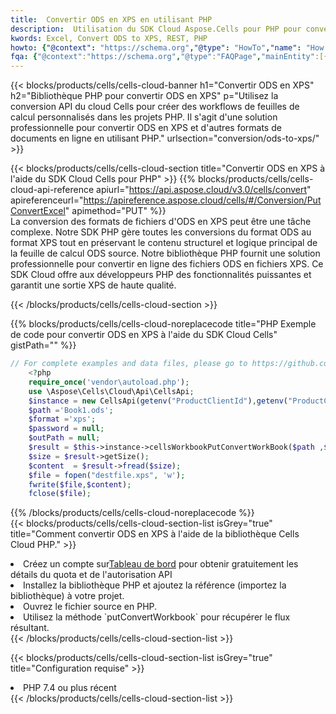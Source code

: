 ```yaml
---
title:  Convertir ODS en XPS en utilisant PHP
description:  Utilisation du SDK Cloud Aspose.Cells pour PHP pour convertir un fichier au format ODS en fichier au format XPS.
kwords: Excel, Convert ODS to XPS, REST, PHP
howto: {"@context": "https://schema.org","@type": "HowTo","name": "How to convert ODS to XPS using the Cells Cloud PHP library.","description": "How to convert ODS to XPS using the Cells Cloud PHP library.","image": {"@type": "ImageObject"},"url": "/php/conversion/ods-to-xps/","step": [{ "@type": "HowToStep","name": "How to convert ODS to XPS using the Cells Cloud PHP library. step 1", "image": {"@type": "ImageObject",},"url": "/php/conversion/ods-to-xps/","text": "Register an account at <a href='https://dashboard.aspose.cloud/'>Dashboard</a> to get free API quota & authorization details",},{ "@type": "HowToStep","name": "How to convert ODS to XPS using the Cells Cloud PHP library. step 1", "image": {"@type": "ImageObject",},"url": "/php/conversion/ods-to-xps/","text": "Install PHP library and add the reference (import the library) to your project.",},{ "@type": "HowToStep","name": "How to convert ODS to XPS using the Cells Cloud PHP library. step 1", "image": {"@type": "ImageObject",},"url": "/php/conversion/ods-to-xps/","text": "Open the source file in PHP.",},{ "@type": "HowToStep","name": "How to convert ODS to XPS using the Cells Cloud PHP library. step 1", "image": {"@type": "ImageObject",},"url": "/php/conversion/ods-to-xps/","text": "Use the `putConvertWorkbook` method to retrieve the resulting stream.",}, ],"supply": {"@type": "HowToSupply","name": "document"},"tool": [{"@type": "HowToTool","name": "phpstorm, Visual Studio Code, Eclipse"},{"@type": "HowToTool","name": "Aspose Cells"}],"totalTime": "PT6M"}
fqa: {"@context":"https://schema.org","@type":"FAQPage","mainEntity":[{"@type":"Question","name":"Why convert file formats in C# using REST API?","acceptedAnswer":{"@type":"Answer","text":"Documents are encoded in many ways, and some files may be incompatible with the software you use. To open and read such files, just convert them to appropriate file formats.<br/><ol><li>Install .NET SDK and add the reference (import the library) to your project.</li><li>Open the source file in C# using REST API.</li><li>Call the PutConvertWorkbookRequest() method, passing an output filename with required extension.</li><li>Get the result of conversion as a separate file.</li></ol>"}},{"@type":"Question","name":"What file formats can I convert with your C# library?","acceptedAnswer":{"@type":"Answer","text":"We support a variety of file formats for conversion using .NET library, including XLSX, Excel, xls , PDF, CSV, HTML, Markdown, XML, PNG, JPG, TIFF, Json, TXT and many more."}},{"@type":"Question","name":"What is the maximum allowed file size for conversion using this .NET library?","acceptedAnswer":{"@type":"Answer","text":"There are no file size limits for format conversions using .NET library."}}]}
---
```

{{< blocks/products/cells/cells-cloud-banner h1="Convertir ODS en XPS" h2="Bibliothèque PHP pour convertir ODS en XPS" p="Utilisez la conversion API du cloud Cells pour créer des workflows de feuilles de calcul personnalisés dans les projets PHP. Il s\'agit d\'une solution professionnelle pour convertir ODS en XPS et d\'autres formats de documents en ligne en utilisant PHP." urlsection="conversion/ods-to-xps/" >}}

{{< blocks/products/cells/cells-cloud-section title="Convertir ODS en XPS à l\'aide du SDK Cloud Cells pour PHP" >}}
{{% blocks/products/cells/cells-cloud-api-reference apiurl="https://api.aspose.cloud/v3.0/cells/convert" apireferenceurl="https://apireference.aspose.cloud/cells/#/Conversion/PutConvertExcel" apimethod="PUT" %}}
<br/>
La conversion des formats de fichiers d'ODS en XPS peut être une tâche complexe. Notre SDK PHP gère toutes les conversions du format ODS au format XPS tout en préservant le contenu structurel et logique principal de la feuille de calcul ODS source. Notre bibliothèque PHP fournit une solution professionnelle pour convertir en ligne des fichiers ODS en fichiers XPS. Ce SDK Cloud offre aux développeurs PHP des fonctionnalités puissantes et garantit une sortie XPS de haute qualité.

{{< /blocks/products/cells/cells-cloud-section >}}

{{% blocks/products/cells/cells-cloud-noreplacecode title="PHP Exemple de code pour convertir ODS en XPS à l\'aide du SDK Cloud Cells" gistPath="" %}}
 
```php
// For complete examples and data files, please go to https://github.com/aspose-cells-cloud/aspose-cells-cloud-php/
    <?php
    require_once('vendor\autoload.php');
    use \Aspose\Cells\Cloud\Api\CellsApi;
    $instance = new CellsApi(getenv("ProductClientId"),getenv("ProductClientSecret"));
    $path ='Book1.ods';    
    $format ='xps';
    $password = null;
    $outPath = null;      
    $result = $this->instance->cellsWorkbookPutConvertWorkBook($path ,$format, $password,  $outPath);
    $size = $result->getSize();
    $content  = $result->fread($size);
    $file = fopen("destfile.xps", 'w');
    fwrite($file,$content);
    fclose($file);
```
 
{{% /blocks/products/cells/cells-cloud-noreplacecode %}}
<br/>
{{< blocks/products/cells/cells-cloud-section-list isGrey="true" title="Comment convertir ODS en XPS à l\'aide de la bibliothèque Cells Cloud PHP." >}}
<li> Créez un compte sur<a href="https://dashboard.aspose.cloud/">Tableau de bord</a> pour obtenir gratuitement les détails du quota et de l'autorisation API</li>
<li>Installez la bibliothèque PHP et ajoutez la référence (importez la bibliothèque) à votre projet.</li>
<li>Ouvrez le fichier source en PHP.</li>
<li>Utilisez la méthode `putConvertWorkbook` pour récupérer le flux résultant.</li>
{{< /blocks/products/cells/cells-cloud-section-list >}}

{{< blocks/products/cells/cells-cloud-section-list isGrey="true" title="Configuration requise" >}}
<li>PHP 7.4 ou plus récent</li>
{{< /blocks/products/cells/cells-cloud-section-list >}}
